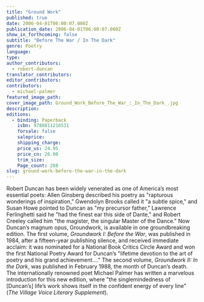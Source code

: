 ```yaml
---
title: "Ground Work"
published: true
date: 2006-04-01T06:00:07.000Z
publication_date: 2006-04-01T06:00:07.000Z
show_in_forthcoming: false
subtitle: "Before The War / In The Dark"
genre: Poetry
language:
type:
author_contributors:
  - robert-duncan
translator_contributors:
editor_contributors:
contributors:
  - michael-palmer
featured_image_path:
cover_image_path: Ground_Work_Before_The_War_:_In_The_Dark_.jpg
description:
editions:
  - binding: Paperback
    isbn: 9780811216531
    forsale: false
    saleprice:
    shipping_charge:
    price_us: 24.95
    price_cn: 26.00
    trim_size:
    Page_count: 288
slug: ground-work-before-the-war-in-the-dark
---
```


Robert Duncan has been widely venerated as one of America’s most essential poets: Allen Ginsberg described his poetry as "rapturous wonderings of inspiration," Gwendolyn Brooks called it "a subtle spice," and Susan Howe pointed to Duncan as "my precursor father," Lawrence Ferlinghetti said he "had the finest ear this side of Dante," and Robert Creeley called him "the magister, the singular Master of the Dance." Now Duncan’s magnum opus, Groundwork, is available in one groundbreaking edition. The first volume, _Groundwork I: Before the War_, was published in 1984, after a fifteen-year publishing silence, and received immediate acclaim: it was nominated for a National Book Critics Circle Award and won the first National Poetry Award for Duncan’s "lifetime devotion to the art of poetry and his grand achievement...." The second volume, _Groundwork II: In the Dark_, was published in February 1988, the month of Duncan’s death. The internationally renowned poet Michael Palmer has written a marvelous introduction for this new edition, where "the singlemindedness of [Duncan’s] life’s work shows itself in the confident energy of every line" (_The Village Voice Literary Supplement_).

